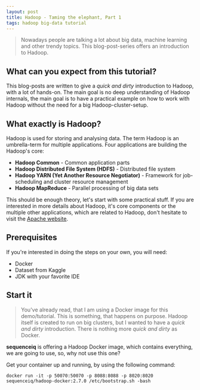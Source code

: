 ```yaml
---
layout: post
title: Hadoop - Taming the elephant, Part 1
tags: hadoop big-data tutorial
---
```


> Nowadays people are talking a lot about big data, machine learning and other trendy topics. This blog-post-series offers an introduction to Hadoop.

## What can you expect from this tutorial?

This blog-posts are written to give a _quick and dirty_ introduction to Hadoop, with a lot of hands-on. The main goal is no deep understanding of Hadoop internals, the main goal is to have a practical example on how to work with Hadoop without the need for a big Hadoop-cluster-setup.

## What exactly is Hadoop?

Hadoop is used for storing and analysing data. The term Hadoop is an umbrella-term for multiple applications. Four applications are building the Hadoop's core:

* **Hadoop Common** - Common application parts
* **Hadoop Distributed File System (HDFS)** - Distributed file system
* **Hadoop YARN (Yet Another Resource Negotiator)** - Framework for job-scheduling and cluster resource management
* **Hadoop MapReduce** - Parallel processing of big data sets

This should be enough theory, let's start with some practical stuff. If you are interested in more details about Hadoop, it's core components or the multiple other applications, which are related to Hadoop, don't hesitate to visit the [Apache website](http://hadoop.apache.org/).

## Prerequisites

If you're interested in doing the steps on your own, you will need:

* Docker
* Dataset from Kaggle
* JDK with your favorite IDE

## Start it

> You've already read, that I am using a Docker image for this demo/tutorial. This is something, that happens on purpose. Hadoop itself is created to run on big clusters, but I wanted to have a _quick and dirty_ introduction. There is nothing more _quick and dirty_ as Docker.

**sequenceiq** is offering a Hadoop Docker image, which contains everything, we are going to use, so, why not use this one?

Get your container up and running, by using the following command:

```
docker run -it -p 50070:50070 -p 8088:8088 -p 8020:8020 sequenceiq/hadoop-docker:2.7.0 /etc/bootstrap.sh -bash
```